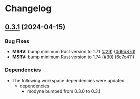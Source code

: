 # Changelog

## [0.3.1](https://github.com/neoeinstein/modyne/compare/dynamodb-book-ch18-sessionstore-v0.3.0...dynamodb-book-ch18-sessionstore-v0.3.1) (2024-04-15)


### Bug Fixes

* **MSRV:** bump minimum Rust version to 1.71 ([#29](https://github.com/neoeinstein/modyne/issues/29)) ([0d9d87d](https://github.com/neoeinstein/modyne/commit/0d9d87d10a293790688894630656ada41db9d992))
* **MSRV:** bump minimum Rust version to 1.74 ([#30](https://github.com/neoeinstein/modyne/issues/30)) ([6c7c411](https://github.com/neoeinstein/modyne/commit/6c7c411a70d2991b0a18d37ddfed71f867f880ee))


### Dependencies

* The following workspace dependencies were updated
  * dependencies
    * modyne bumped from 0.3.0 to 0.3.1
